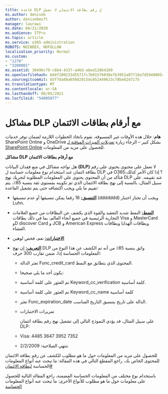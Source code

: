 ```yaml
---
title: قاعدة DLP ل رقم بطاقة الائتمان لا تعمل
ms.author: deniseb
author: denisebmsft
manager: laurawi
ms.date: 04/21/2020
ms.audience: ITPro
ms.topic: article
ms.service: o365-administration
ROBOTS: NOINDEX, NOFOLLOW
localization_priority: Normal
ms.custom:
- "1270"
- "3200001"
ms.assetid: 30496c79-c8b4-4337-a46d-abed12864209
ms.openlocfilehash: bd4f200233d5571fc7b01576038e7b3951a07716a7d5948005418d2896291ee5
ms.sourcegitcommit: b5f7da89a650d2915dc652449623c78be6247175
ms.translationtype: MT
ms.contentlocale: ar-SA
ms.lasthandoff: 08/05/2021
ms.locfileid: "54005077"
---
```

# <a name="dlp-issues-with-credit-card-numbers"></a>مشاكل DLP مع أرقام بطاقات الائتمان

**هام**: خلال هذه الأوقات غير المسبوقة، نقوم باتخاذ الخطوات اللازمة لضمان توفر خدمات SharePoint Online و OneDrive بشكل كبير – الرجاء زيارة [تعديلات الميزات المؤقتة لـ SharePoint Online](https://aka.ms/ODSPAdjustments) للحصول على مزيد من المعلومات.

**مشاكل DLP مع أرقام بطاقات الائتمان**

هل تواجه مشاكل في منع فقدان البيانات **(DLP)** لا تعمل على محتوى يحتوي على رقم بطاقة ائتمان عند استخدام نوع معلومات حساسة ل DLP في O365؟  إذا كان الأمر كذلك، فتأكد من أن المحتوى يحتوي على المعلومات المطلوبة لتحريك نهج DLP عند تقييمه. على سبيل المثال، بالنسبة إلى نهج بطاقة الائتمان الذي تم تكوينه بمستوى ثقة بنسبة 85٪، يتم تقييم ما يلي ويجب اكتشافه حتى يتم تشغيل القاعدة: 
  
- **[التنسيق:](https://docs.microsoft.com/microsoft-365/compliance/sensitive-information-type-entity-definitions#format-19)** 16 رقما يمكن تنسيقها أو عدم تنسيقها (ddddddd) ويجب أن تجتاز اختبار Luhn.

- **[النمط:](https://docs.microsoft.com/microsoft-365/compliance/sensitive-information-type-entity-definitions#pattern-19)** النمط شديد التعقيد والقوة الذي يكشف عن البطاقات من جميع العلامات التجارية الرئيسية في جميع أنحاء العالم، بما في ذلك بطاقات Visa و MasterCard وD discover Card و JCB و American Express وبطاقات الهدايا وبطاقات العشاء.

- **[الاختبارات:](https://docs.microsoft.com/microsoft-365/compliance/sensitive-information-type-entity-definitions#checksum-19)** نعم، فحص لوهين

- **[التعريف:](https://docs.microsoft.com/microsoft-365/compliance/sensitive-information-type-entity-definitions#definition-19)** إن نهج DLP واثق بنسبة 85٪ من أنه تم الكشف عن هذا النوع من المعلومات الحساسة إذا، ضمن تقارب 300 حرف:

  - تعثر الدالة Func_credit_card المحتوى الذي يتطابق مع النمط.

  - يكون أحد ما يلي صحيحا:

  - تم العثور على كلمة أساسية Keyword_cc_verification كلمة أساسية.

  - تم العثور على كلمة أساسية Keyword_cc_name كلمة أساسية

  - تعثر Func_expiration_date الدالة على تاريخ بتنسيق التاريخ المناسب.

  - تمريرات الاختبارات

    على سبيل المثال، قد يؤدي النموذج التالي إلى تشغيل نهج رقم بطاقة ائتمان DLP:

  - Visa: 4485 3647 3952 7352
  
  - تنتهي الصلاحية: 2/2/2009

للحصول على مزيد من المعلومات  حول ما هو مطلوب للكشف عن رقم بطاقة الائتمان للمحتوى الخاص بك، راجع المقطع التالي في هذه المقالة: ما تبحث عنه أنواع المعلومات الحساسة [لبطاقة الائتمان#](https://docs.microsoft.com/microsoft-365/compliance/sensitive-information-type-entity-definitions#credit-card-number)
  
باستخدام نوع مختلف من المعلومات الحساسة المضمنة، راجع المقالة التالية للحصول على معلومات حول ما هو مطلوب للأنواع الأخرى: ما تبحث عنه أنواع المعلومات [الحساسة](https://docs.microsoft.com/microsoft-365/compliance/sensitive-information-type-entity-definitions)
  